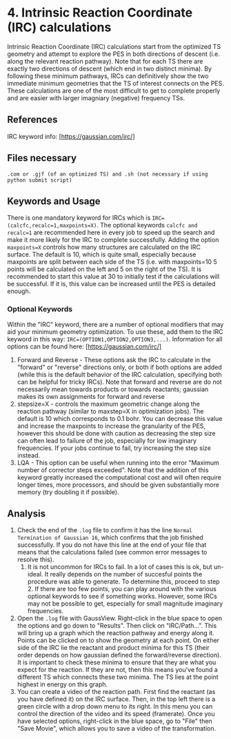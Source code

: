 # 4. Intrinsic Reaction Coordinate (IRC) calculations
Intrinsic Reaction Coordinate (IRC) calculations start from the optimized TS geometry and attempt to explore the PES in both directions of descent (i.e. along the relevant reaction pathway). Note that for each TS there are exactly two directions of descent (which end in two distinct minima). By following these minimum pathways, IRCs can definitively show the two immediate minimum geometries that the TS of interest connects on the PES. These calculations are one of the most difficult to get to complete properly and are easier with larger imagniary (negative) frequency TSs. 
## References
IRC keyword info: [https://gaussian.com/irc/]

## Files necessary
```.com or .gjf (of an optimized TS) and .sh (not necessary if using python submit script)```

## Keywords and Usage
There is one mandatory keyword for IRCs which is ```IRC=(calcfc,recalc=1,maxpoints=X)```. The optional keywords ```calcfc and recalc=1``` are recommended here in every job to speed up the search and make it more likely for the IRC to complete successfully. Adding the option  ```maxpoints=X``` controls how many structures are calculated on the IRC surface. The default is 10, which is quite small, especially because maxpoints are split between each side of the TS (i.e. with maxpoints=10 5 points will be calculated on the left and 5 on the right of the TS). It is recommended to start this value at 30 to initially test if the calculations will be successful. If it is, this value can be increased until the PES is detailed enough.

### Optional Keywords
Within the "IRC" keyword, there are a number of optional modifiers that may aid your minimum geometry optimization. To use these, add them to the IRC keyword in this way: ```IRC=(OPTION1,OPTION2,OPTION3,...)```. Information for all options can be found here: [https://gaussian.com/irc/]
1. Forward and Reverse - These options ask the IRC to calculate in the "forward" or "reverse" directions only, or both if both options are added (while this is the default behavior of the IRC calculation, specifying both can be helpful for tricky IRCs). Note that forward and reverse are do not necessarily mean towards products or towards reactants; gaussian makes its own assignments for forward and reverse
2. stepsize=X - controls the maximum geometric change along the reaction pathway (similar to maxstep=X in optimization jobs). The default is 10 which corresponds to 0.1 bohr. You can decrease this value and increase the maxpoints to increase the granularity of the PES, however this should be done with caution as decreasing the step size can often lead to failure of the job, especially for low imaginary frequencies. If your jobs continue to fail, try increasing the step size instead. 
3. LQA - This option can be useful when running into the error "Maximum number of corrector steps exceeded". Note that the addition of this keyword greatly increased the computational cost and will often require longer times, more processors, and should be given substantially more memory (try doubling it if possible).

## Analysis
1. Check the end of the ```.log``` file to confirm it has the line ```Normal Termination of Gaussian 16```, which confirms that the job finished successfully. If you do not have this line at the end of your file that means that the calculations failed (see common error messages to resolve this).
     1. It is not uncommon for IRCs to fail. In a lot of cases this is ok, but un-ideal. It really depends on the number of succesful points the procedure was able to generate. To determine this, proceed to step 2. If there are too few points, you can play around with the various optional keywords to see if something works. However, some IRCs may not be possible to get, especially for small magnitude imaginary frequencies.
2. Open the ```.log``` file with GaussView. Right-click in the blue space to open the options and go down to "Results". Then click on "IRC/Path...". This will bring up a graph which the reaction pathway and energy along it. Points can be clicked on to show the geometry at each point. On either side of the IRC lie the reactant and product minima for this TS (their order depends on how gaussian defined the forward/reverse direction). It is important to check these minima to ensure that they are what you expect for the reaction. If they are not, then this means you've found a different TS which connects these two minima. The TS lies at the point highest in energy on this graph.
3. You can create a video of the reaction path. First find the reactant (as you have defined it) on the IRC surface. Then, in the top left there is a green circle with a drop down menu to its right. In this menu you can control the direction of the video and its speed (framerate). Once you have selected options, right-click in the blue space, go to "File" then "Save Movie", which allows you to save a video of the transformation. 


